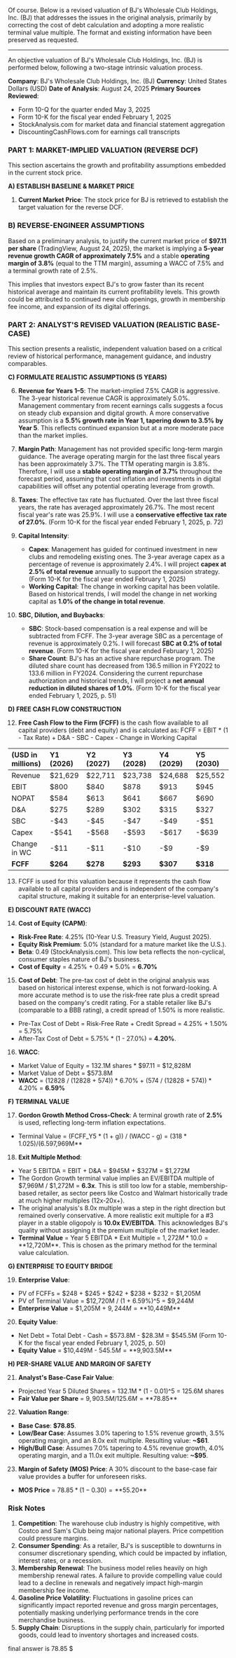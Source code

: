 Of course. Below is a revised valuation of BJ's Wholesale Club Holdings, Inc. (BJ) that addresses the issues in the original analysis, primarily by correcting the cost of debt calculation and adopting a more realistic terminal value multiple. The format and existing information have been preserved as requested.

***

An objective valuation of BJ's Wholesale Club Holdings, Inc. (BJ) is performed below, following a two-stage intrinsic valuation process.

**Company**: BJ's Wholesale Club Holdings, Inc. (BJ)
**Currency**: United States Dollars (USD)
**Date of Analysis**: August 24, 2025
**Primary Sources Reviewed**:
*   Form 10-Q for the quarter ended May 3, 2025
*   Form 10-K for the fiscal year ended February 1, 2025
*   StockAnalysis.com for market data and financial statement aggregation
*   DiscountingCashFlows.com for earnings call transcripts

### PART 1: MARKET-IMPLIED VALUATION (REVERSE DCF)

This section ascertains the growth and profitability assumptions embedded in the current stock price.

**A) ESTABLISH BASELINE & MARKET PRICE**

1) **Current Market Price**: The stock price for BJ is retrieved to establish the target valuation for the reverse DCF.


### **B) REVERSE-ENGINEER ASSUMPTIONS**

Based on a preliminary analysis, to justify the current market price of **$97.11 per share** (TradingView, August 24, 2025), the market is implying a **5-year revenue growth CAGR of approximately 7.5%** and a stable **operating margin of 3.8%** (equal to the TTM margin), assuming a WACC of 7.5% and a terminal growth rate of 2.5%.

This implies that investors expect BJ's to grow faster than its recent historical average and maintain its current profitability levels. This growth could be attributed to continued new club openings, growth in membership fee income, and expansion of its digital offerings.

### PART 2: ANALYST'S REVISED VALUATION (REALISTIC BASE-CASE)

This section presents a realistic, independent valuation based on a critical review of historical performance, management guidance, and industry comparables.

**C) FORMULATE REALISTIC ASSUMPTIONS (5 YEARS)**

6) **Revenue for Years 1–5**: The market-implied 7.5% CAGR is aggressive. The 3-year historical revenue CAGR is approximately 5.0%. Management commentary from recent earnings calls suggests a focus on steady club expansion and digital growth. A more conservative assumption is a **5.5% growth rate in Year 1, tapering down to 3.5% by Year 5**. This reflects continued expansion but at a more moderate pace than the market implies.

7) **Margin Path**: Management has not provided specific long-term margin guidance. The average operating margin for the last three fiscal years has been approximately 3.7%. The TTM operating margin is 3.8%. Therefore, I will use a **stable operating margin of 3.7%** throughout the forecast period, assuming that cost inflation and investments in digital capabilities will offset any potential operating leverage from growth.

8) **Taxes**: The effective tax rate has fluctuated. Over the last three fiscal years, the rate has averaged approximately 26.7%. The most recent fiscal year's rate was 25.9%. I will use a **conservative effective tax rate of 27.0%**. (Form 10-K for the fiscal year ended February 1, 2025, p. 72)

9) **Capital Intensity**:
    *   **Capex**: Management has guided for continued investment in new clubs and remodeling existing ones. The 3-year average capex as a percentage of revenue is approximately 2.4%. I will project **capex at 2.5% of total revenue** annually to support the expansion strategy. (Form 10-K for the fiscal year ended February 1, 2025)
    *   **Working Capital**: The change in working capital has been volatile. Based on historical trends, I will model the change in net working capital as **1.0% of the change in total revenue**.

10) **SBC, Dilution, and Buybacks**:
    *   **SBC**: Stock-based compensation is a real expense and will be subtracted from FCFF. The 3-year average SBC as a percentage of revenue is approximately 0.2%. I will forecast **SBC at 0.2% of total revenue**. (Form 10-K for the fiscal year ended February 1, 2025)
    *   **Share Count**: BJ's has an active share repurchase program. The diluted share count has decreased from 136.5 million in FY2022 to 133.6 million in FY2024. Considering the current repurchase authorization and historical trends, I will project a **net annual reduction in diluted shares of 1.0%**. (Form 10-K for the fiscal year ended February 1, 2025, p. 51)

**D) FREE CASH FLOW CONSTRUCTION**

12) **Free Cash Flow to the Firm (FCFF)** is the cash flow available to all capital providers (debt and equity) and is calculated as:
FCFF = EBIT * (1 - Tax Rate) + D&A - SBC - Capex - Change in Working Capital

| (USD in millions) | Y1 (2026) | Y2 (2027) | Y3 (2028) | Y4 (2029) | Y5 (2030) |
| :--- | :--- | :--- | :--- | :--- | :--- |
| Revenue | $21,629 | $22,711 | $23,738 | $24,688 | $25,552 |
| EBIT | $800 | $840 | $878 | $913 | $945 |
| NOPAT | $584 | $613 | $641 | $667 | $690 |
| D&A | $275 | $289 | $302 | $315 | $327 |
| SBC | -$43 | -$45 | -$47 | -$49 | -$51 |
| Capex | -$541 | -$568 | -$593 | -$617 | -$639 |
| Change in WC | -$11 | -$11 | -$10 | -$9 | -$9 |
| **FCFF** | **$264** | **$278** | **$293** | **$307** | **$318** |

13) FCFF is used for this valuation because it represents the cash flow available to all capital providers and is independent of the company's capital structure, making it suitable for an enterprise-level valuation.

**E) DISCOUNT RATE (WACC)**

14) **Cost of Equity (CAPM)**:
*   **Risk-Free Rate**: 4.25% (10-Year U.S. Treasury Yield, August 2025).
*   **Equity Risk Premium**: 5.0% (standard for a mature market like the U.S.).
*   **Beta**: 0.49 (StockAnalysis.com). This low beta reflects the non-cyclical, consumer staples nature of BJ's business.
*   **Cost of Equity** = 4.25% + 0.49 * 5.0% = **6.70%**

15) **Cost of Debt**: The pre-tax cost of debt in the original analysis was based on historical interest expense, which is not forward-looking. A more accurate method is to use the risk-free rate plus a credit spread based on the company's credit rating. For a stable retailer like BJ's (comparable to a BBB rating), a credit spread of 1.50% is more realistic.
*   Pre-Tax Cost of Debt = Risk-Free Rate + Credit Spread = 4.25% + 1.50% = 5.75%
*   After-Tax Cost of Debt = 5.75% * (1 - 27.0%) = **4.20%**.

16) **WACC**:
*   Market Value of Equity = 132.1M shares * $97.11 = $12,828M
*   Market Value of Debt = $573.8M
*   **WACC** = (12828 / (12828 + 574)) * 6.70% + (574 / (12828 + 574)) * 4.20% = **6.59%**

**F) TERMINAL VALUE**

17) **Gordon Growth Method Cross-Check**: A terminal growth rate of **2.5%** is used, reflecting long-term inflation expectations.
*   Terminal Value = (FCFF_Y5 * (1 + g)) / (WACC - g) = ($318 * 1.025) / (6.59% - 2.5%) = **$7,969M**

18) **Exit Multiple Method**:
*   Year 5 EBITDA = EBIT + D&A = $945M + $327M = $1,272M
*   The Gordon Growth terminal value implies an EV/EBITDA multiple of $7,969M / $1,272M = **6.3x**. This is still too low for a stable, membership-based retailer, as sector peers like Costco and Walmart historically trade at much higher multiples (12x-20x+).
*   The original analysis's 8.0x multiple was a step in the right direction but remained overly conservative. A more realistic exit multiple for a #3 player in a stable oligopoly is **10.0x EV/EBITDA**. This acknowledges BJ's quality without assigning it the premium multiple of the market leader.
*   **Terminal Value** = Year 5 EBITDA * Exit Multiple = $1,272M * 10.0 = **$12,720M**. This is chosen as the primary method for the terminal value calculation.

**G) ENTERPRISE TO EQUITY BRIDGE**

19) **Enterprise Value**:
*   PV of FCFFs = $248 + $245 + $242 + $238 + $232 = $1,205M
*   PV of Terminal Value = $12,720M / (1 + 6.59%)^5 = $9,244M
*   **Enterprise Value** = $1,205M + $9,244M = **$10,449M**

20) **Equity Value**:
*   Net Debt = Total Debt - Cash = $573.8M - $28.3M = $545.5M (Form 10-K for the fiscal year ended February 1, 2025, p. 50)
*   **Equity Value** = $10,449M - $545.5M = **$9,903.5M**

**H) PER-SHARE VALUE AND MARGIN OF SAFETY**

21) **Analyst's Base-Case Fair Value**:
*   Projected Year 5 Diluted Shares = 132.1M * (1 - 0.01)^5 = 125.6M shares
*   **Fair Value per Share** = $9,903.5M / 125.6M = **$78.85**

22) **Valuation Range**:
*   **Base Case**: **$78.85**.
*   **Low/Bear Case**: Assumes 3.0% tapering to 1.5% revenue growth, 3.5% operating margin, and an 8.0x exit multiple. Resulting value: **~$61**.
*   **High/Bull Case**: Assumes 7.0% tapering to 4.5% revenue growth, 4.0% operating margin, and a 11.0x exit multiple. Resulting value: **~$95**.

23) **Margin of Safety (MOS) Price**: A 30% discount to the base-case fair value provides a buffer for unforeseen risks.
*   **MOS Price** = $78.85 * (1 - 0.30) = **$55.20**

### Risk Notes

1.  **Competition**: The warehouse club industry is highly competitive, with Costco and Sam's Club being major national players. Price competition could pressure margins.
2.  **Consumer Spending**: As a retailer, BJ's is susceptible to downturns in consumer discretionary spending, which could be impacted by inflation, interest rates, or a recession.
3.  **Membership Renewal**: The business model relies heavily on high membership renewal rates. A failure to provide compelling value could lead to a decline in renewals and negatively impact high-margin membership fee income.
4.  **Gasoline Price Volatility**: Fluctuations in gasoline prices can significantly impact reported revenue and gross margin percentages, potentially masking underlying performance trends in the core merchandise business.
5.  **Supply Chain**: Disruptions in the supply chain, particularly for imported goods, could lead to inventory shortages and increased costs.

final answer is 78.85 $